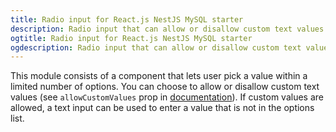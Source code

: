 ```yaml
---
title: Radio input for React.js NestJS MySQL starter
description: Radio input that can allow or disallow custom text values
ogtitle: Radio input for React.js NestJS MySQL starter
ogdescription: Radio input that can allow or disallow custom text values
---
```


This module consists of a component that lets user pick a value within a limited number of options. You can choose to allow or disallow custom text values (see `allowCustomValues` prop in [documentation](#documentation)). If custom values are allowed, a text input can be used to enter a value that is not in the options list.
